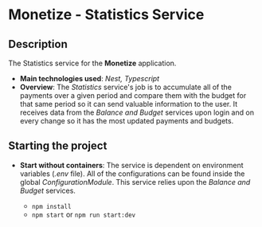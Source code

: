 # Monetize - Statistics Service

## Description

The Statistics service for the **Monetize** application.

- **Main technologies used**: _Nest, Typescript_
- **Overview**: The _Statistics_ service's job is to accumulate all of the payments over a given period and compare them with the budget for that same period so it can send valuable information to the user. It receives data from the _Balance and Budget_ services upon login and on every change so it has the most updated payments and budgets.

## Starting the project

- **Start without containers**: The service is dependent on environment variables (_.env_ file). All of the configurations can be found inside the global _ConfigurationModule_. This service relies upon the _Balance and Budget_ services.

  - `npm install`
  - `npm start` or `npm run start:dev`

